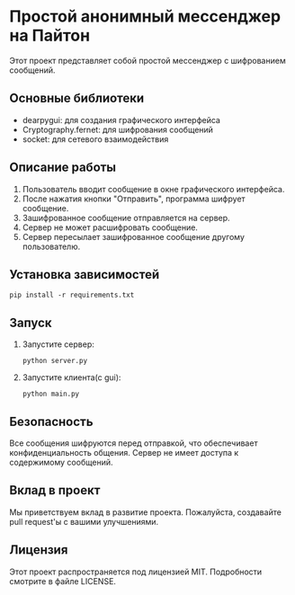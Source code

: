 # Простой анонимный мессенджер на Пайтон

Этот проект представляет собой простой мессенджер с шифрованием сообщений.

## Основные библиотеки

- dearpygui: для создания графического интерфейса
- Cryptography.fernet: для шифрования сообщений
- socket: для сетевого взаимодействия

## Описание работы

1. Пользователь вводит сообщение в окне графического интерфейса.
2. После нажатия кнопки "Отправить", программа шифрует сообщение.
3. Зашифрованное сообщение отправляется на сервер.
4. Сервер не может расшифровать сообщение.
5. Сервер пересылает зашифрованное сообщение другому пользователю.

## Установка зависимостей

```
pip install -r requirements.txt
```

## Запуск

1. Запустите сервер:
   ```
   python server.py
   ```

2. Запустите клиента(с gui):
   ```
   python main.py
   ```

## Безопасность

Все сообщения шифруются перед отправкой, что обеспечивает конфиденциальность общения. Сервер не имеет доступа к содержимому сообщений.

## Вклад в проект

Мы приветствуем вклад в развитие проекта. Пожалуйста, создавайте pull request'ы с вашими улучшениями.

## Лицензия

Этот проект распространяется под лицензией MIT. Подробности смотрите в файле LICENSE.